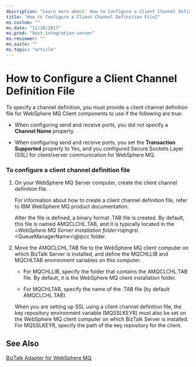 ```yaml
---
description: "Learn more about: How to Configure a Client Channel Definition File"
title: "How to Configure a Client Channel Definition File2"
ms.custom: ""
ms.date: "11/30/2017"
ms.prod: "host-integration-server"
ms.reviewer: ""
ms.suite: ""
ms.topic: "article"
---
```

# How to Configure a Client Channel Definition File
To specify a channel definition, you must provide a client channel definition file for WebSphere MQ Client components to use if the following are true:  
  
-   When configuring send and receive ports, you did not specify a **Channel Name** property.  
  
-   When configuring send and receive ports, you set the **Transaction Supported** property to Yes, and you configured Secure Sockets Layer (SSL) for client/server communication for WebSphere MQ.  
  
### To configure a client channel definition file  
  
1. On your WebSphere MQ Server computer, create the client channel definition file.  
  
    For information about how to create a client channel definition file, refer to IBM WebSphere MQ product documentation.  
  
    After the file is defined, a binary format .TAB file is created. By default, this file is named AMQCLCHL.TAB, and it is typically located in the \<*WebSphere MQ Server installation folder*>\qmgrs\\<QueueManagerName\>\\@ipcc folder.  
  
2. Move the AMQCLCHL.TAB file to the WebSphere MQ client computer on which BizTalk Server is installed, and define the MQCHLLIB and MQCHLTAB environment variables on this computer.  
  
   -   For MQCHLLIB, specify the folder that contains the AMQCLCHL.TAB file. By default, it is the WebSphere MQ client installation folder.  
  
   -   For MQCHLTAB, specify the name of the .TAB file (by default AMQCLCHL.TAB).  
  
   When you are setting up SSL using a client channel definition file, the key repository environment variable (MQSSLKEYR) must also be set on the WebSphere MQ client computer on which BizTalk Server is installed. For MQSSLKEYR, specify the path of the key repository for the client.  
  
## See Also  
 [BizTalk Adapter for WebSphere MQ](../core/biztalk-adapter-for-websphere-mq2.md)
